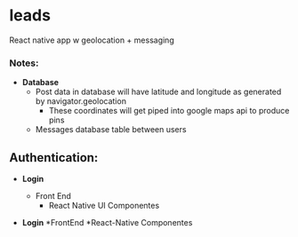 # leads
React native app w geolocation + messaging


### Notes:
* **Database**
  * Post data in database will have latitude and longitude as generated by navigator.geolocation
    * These coordinates will get piped into google maps api to produce pins
  * Messages database table between users

## Authentication:
* **Login**
  * Front End
    * React Native UI Componentes
    
   
* **Login**
  *FrontEnd
    *React-Native Componentes
